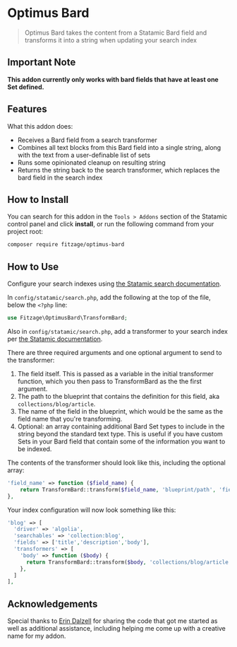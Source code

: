 # Optimus Bard

> Optimus Bard takes the content from a Statamic Bard field and transforms it into a string when updating your search index

## Important Note

**This addon currently only works with bard fields that have at least one Set defined.**
## Features

What this addon does:

- Receives a Bard field from a search transformer
- Combines all text blocks from this Bard field into a single string, along with the text from a user-definable list of sets
- Runs some opinionated cleanup on resulting string
- Returns the string back to the search transformer, which replaces the bard field in the search index

## How to Install

You can search for this addon in the `Tools > Addons` section of the Statamic control panel and click **install**, or run the following command from your project root:

``` bash
composer require fitzage/optimus-bard
```

## How to Use

Configure your search indexes using [the Statamic search documentation](https://statamic.dev/search).

In `config/statamic/search.php`, add the following at the top of the file, below the `<?php` line:

```php
use Fitzage\OptimusBard\TransformBard;
```

Also in `config/statamic/search.php`, add a transformer to your search index per [the Statamic documentation](https://statamic.dev/search#transforming-fields).

There are three required arguments and one optional argument to send to the transformer:

  1. The field itself. This is passed as a variable in the initial transformer function, which you then pass to TransformBard as the the first argument.
  2. The path to the blueprint that contains the definition for this field, aka `collections/blog/article`.
  3. The name of the field in the blueprint, which would be the same as the field name that you're transforming.
  4. Optional: an array containing additional Bard Set types to include in the string beyond the standard text type. This is useful if you have custom Sets in your Bard field that contain some of the information you want to be indexed.

The contents of the transformer should look like this, including the optional array:

```php
'field_name' => function ($field_name) {
    return TransformBard::transform($field_name, 'blueprint/path', 'field_name', ['set_type_1', 'set_type_2']);
},
```

Your index configuration will now look something like this:

```php
'blog' => [
  'driver' => 'algolia',
  'searchables' => 'collection:blog',
  'fields' => ['title','description','body'],
  'transformers' => [
    'body' => function ($body) {
      return TransformBard::transform($body, 'collections/blog/article', 'body', ['columns', 'info_block']);
    },
  ]
],
```

## Acknowledgements

Special thanks to [Erin Dalzell](https://statamic.com/sellers/silentz) for sharing the code that got me started as well as additional assistance, including helping me come up with a creative name for my addon.
